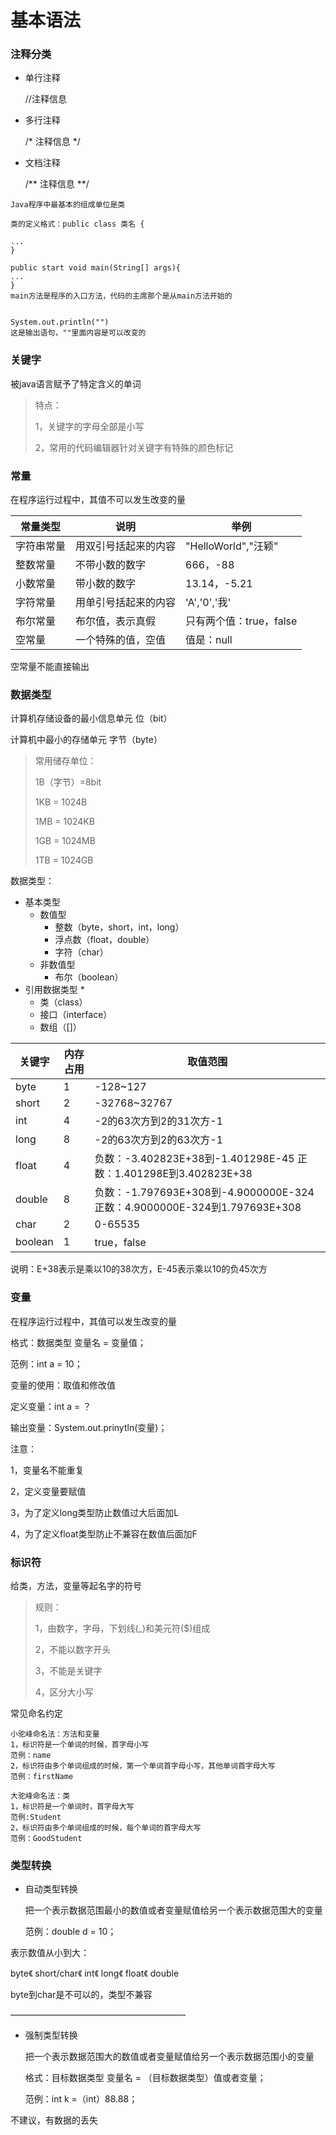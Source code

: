 

# 基本语法

### **注释分类**

* 单行注释

  //注释信息

* 多行注释

  /* 注释信息 */

* 文档注释

  /** 注释信息 **/

  

```shell
Java程序中最基本的组成单位是类

类的定义格式：public class 类名 {

...
}

public start void main(String[] args){
...
}
main方法是程序的入口方法，代码的主席那个是从main方法开始的


System.out.println("")
这是输出语句，""里面内容是可以改变的
```



### **关键字**

被java语言赋予了特定含义的单词

> 特点：
>
> 1，关键字的字母全部是小写
>
> 2，常用的代码编辑器针对关键字有特殊的颜色标记



### **常量**

在程序运行过程中，其值不可以发生改变的量

| 常量类型   | 说明                 | 举例                    |
| ---------- | -------------------- | ----------------------- |
| 字符串常量 | 用双引号括起来的内容 | "HelloWorld","汪颖"     |
| 整数常量   | 不带小数的数字       | 666，-88                |
| 小数常量   | 带小数的数字         | 13.14，-5.21            |
| 字符常量   | 用单引号括起来的内容 | 'A','0','我'            |
| 布尔常量   | 布尔值，表示真假     | 只有两个值：true，false |
| 空常量     | 一个特殊的值，空值   | 值是：null              |

 空常量不能直接输出



### **数据类型**

计算机存储设备的最小信息单元 位（bit）

计算机中最小的存储单元 字节（byte）

> 常用储存单位：
>
> 1B（字节）=8bit
>
> 1KB = 1024B
>
> 1MB = 1024KB
>
> 1GB = 1024MB
>
> 1TB = 1024GB



数据类型：

* 基本类型
  * 数值型
    * 整数（byte，short，int，long）
    * 浮点数（float，double）
    * 字符（char）
  * 非数值型
    * 布尔（boolean）
* 引用数据类型
  * 
    * 类（class）
    * 接口（interface）
    * 数组（[]）



| 关键字  | 内存占用 | 取值范围                                                     |
| ------- | -------- | ------------------------------------------------------------ |
| byte    | 1        | -128~127                                                     |
| short   | 2        | -32768~32767                                                 |
| int     | 4        | -2的63次方到2的31次方-1                                      |
| long    | 8        | -2的63次方到2的63次方-1                                      |
| float   | 4        | 负数：-3.402823E+38到-1.401298E-45  正数：1.401298E到3.402823E+38 |
| double  | 8        | 负数：-1.797693E+308到-4.9000000E-324                             正数：4.9000000E-324到1.797693E+308 |
| char    | 2        | 0-65535                                                      |
| boolean | 1        | true，false                                                  |

说明：E+38表示是乘以10的38次方，E-45表示乘以10的负45次方



### **变量**

在程序运行过程中，其值可以发生改变的量

格式：数据类型 变量名 = 变量值；

范例：int a = 10；



变量的使用：取值和修改值

定义变量：int a = ？

输出变量：System.out.prinytln(变量)；



注意：

1，变量名不能重复

2，定义变量要赋值

3，为了定义long类型防止数值过大后面加L

4，为了定义float类型防止不兼容在数值后面加F



### **标识符**

给类，方法，变量等起名字的符号

> 规则：
>
> 1，由数字，字母，下划线(_)和美元符($)组成
>
> 2，不能以数字开头
>
> 3，不能是关键字
>
> 4，区分大小写

常见命名约定

```shell
小驼峰命名法：方法和变量
1，标识符是一个单词的时候，首字母小写
范例：name
2，标识符由多个单词组成的时候，第一个单词首字母小写，其他单词首字母大写
范例：firstName

大驼峰命名法：类
1，标识符是一个单词时，首字母大写
范例:Student
2，标识符由多个单词组成的时候，每个单词的首字母大写
范例：GoodStudent
```



### **类型转换**

* 自动类型转换

  把一个表示数据范围最小的数值或者变量赋值给另一个表示数据范围大的变量

  范例：double d = 10；

表示数值从小到大：

byte《  short/char《 int《 long《 float《 double

byte到char是不可以的，类型不兼容

————————————————————

* 强制类型转换

  把一个表示数据范围大的数值或者变量赋值给另一个表示数据范围小的变量

  格式：目标数据类型 变量名 = （目标数据类型）值或者变量；

  范例：int k =（int）88.88；

不建议，有数据的丢失